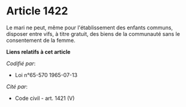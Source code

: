 # Article 1422

Le mari ne peut, même pour l'établissement des enfants communs, disposer entre vifs, à titre gratuit, des biens de la
communauté sans le consentement de la femme.

**Liens relatifs à cet article**

_Codifié par_:

  - Loi n°65-570 1965-07-13

_Cité par_:

  - Code civil - art. 1421 (V)
